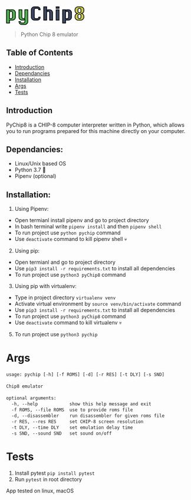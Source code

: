 ![logo](resources/pyChip8.png)
> Python Chip 8 emulator

## Table of Contents
- [Introduction](#introduction)
- [Dependancies](#dependancies)
- [Installation](#installation)
- [Args](#args)
- [Tests](#tests)

## Introduction
PyChip8 is a CHIP-8 computer interpreter written in Python, which allows you to run programs prepared for this machine directly on your computer. 

## Dependancies:
- Linux/Unix based OS
- Python 3.7 :snake:
- Pipenv (optional)

## Installation:
1. Using Pipenv:
* Open termianl install pipenv and go to project directory
* In bash terminal write `pipenv install` and then `pipenv shell`
* To run project use `python pychip` command
* Use `deactivate` command to kill pipenv shell :skull: 
2. Using pip:
* Open termianl and go to project directory
* Use `pip3 install -r requirements.txt` to install all dependencies
* To run project use `python3 pyChip8` command
3. Using pip with virtualenv:
* Type in project directory `virtualenv venv`
* Activate virtual environment by `source venv/bin/activate` command
* Use `pip3 install -r requirements.txt` to install all dependencies
* To run project use `python3 pyChip8` command
* Use `deactivate` command to kill virtualenv :skull: 
5. To run project use `python3 pychip`

# Args
```
usage: pychip [-h] [-f ROMS] [-d] [-r RES] [-t DLY] [-s SND]

Chip8 emulator

optional arguments:
  -h, --help            show this help message and exit
  -f ROMS, --file ROMS  use to provide roms file
  -d, --disassembler    run disassembler for given roms file
  -r RES, --res RES     set CHIP-8 screen resolution
  -t DLY, --time DLY    set emulation delay time
  -s SND, --sound SND   set sound on/off
```

# Tests
1. Install pytest `pip install pytest`
2. Run `pytest` in root directory

App tested on linux, macOS
